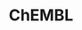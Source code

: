 ---
bigquery: https://console.cloud.google.com/bigquery?p=patents-public-data&d=ebi_chembl&page=dataset
citation: '"The ChEMBL database in 2017." Anna Gaulton, Anne Hersey, Michał Nowotka,
  A Patrícia Bento, Jon Chambers, David Mendez, Prudence Mutowo, Francis Atkinson,
  Louisa J Bellis, Elena Cibrián-Uhalte, Mark Davies, Nathan Dedman, Anneli Karlsson,
  María Paula Magariños, John P Overington, George Papadatos, Ines Smit, Andrew R
  Leach Nucleic acids Research (2017) 45 (Database Issue), D945-D954'
contributors: European Bioinformatics Institute
cost: None
description: ChEMBL Data is a manually curated database of small molecules used in
  drug discovery, including information about existing patented drugs.
documentation: 'schema: https://www.ebi.ac.uk/chembl/db_schema


  '
last_edit: Mon, 04 Apr 2022 19:07:30 GMT
location: https://console.cloud.google.com/marketplace/product/google_patents_public_datasets/chembl
maintained_by: EMBL-EBI, an outstation of European Molecular Biology Laboratory
related_publications: '

  ChEMBL: towards direct deposition of bioassay data.


  Mendez D, Gaulton A, Bento AP, Chambers J, De Veij M, Félix E, Magariños MP, Mosquera
  JF, Mutowo P, Nowotka M, Gordillo-Marañón M, Hunter F, Junco L, Mugumbate G, Rodriguez-Lopez
  M, Atkinson F, Bosc N, Radoux CJ, Segura-Cabrera A, Hersey A, Leach AR.


  — Nucleic Acids Res. 2019; 47(D1):D930-D940. doi: 10.1093/nar/gky1075

  '
schema_fields: '[''molregno'', ''metabolite_record_id'', ''usan_stem_definition'',
  ''level4'', ''published_type'', ''num_ro5_violations'', ''level2_description'',
  ''alogp'', ''target_type'', ''hrac_class_id'', ''sei'', ''ddd_comment'', ''cell_source_organism'',
  ''compound_key'', ''mol_hrac_id'', ''topical'', ''standard_flag'', ''assay_source'',
  ''mutation'', ''mechanism_comment'', ''met_conversion'', ''comp_go_id'', ''aromatic_rings'',
  ''mol_atc_id'', ''first_in_class'', ''lle'', ''mesh_heading'', ''molecular_species'',
  ''orig_description'', ''who_extra'', ''species_group_flag'', ''tissue_id'', ''strength'',
  ''hba_lipinski'', ''parenteral'', ''description'', ''country'', ''oral'', ''biocomp_id'',
  ''component_synonym'', ''level4_description'', ''compound_name'', ''doc_type'',
  ''doi'', ''publication_number'', ''standard_text_value'', ''enzyme_tid'', ''label'',
  ''domain_name'', ''cell_id'', ''first_approval'', ''ap_id'', ''qudt_units'', ''met_comment'',
  ''structure_type'', ''acd_most_apka'', ''mc_target_name'', ''binding_site_comment'',
  ''assay_tax_id'', ''co_stem_id'', ''path'', ''bto_id'', ''value'', ''mw_monoisotopic'',
  ''substrate_record_id'', ''prodrug'', ''natural_product'', ''disease_efficacy'',
  ''published_relation'', ''src_short_name'', ''protein_class_synonym'', ''units'',
  ''protein_class_id'', ''polymer_flag'', ''ass_cls_map_id'', ''formulation_id'',
  ''patent_id'', ''activity_id'', ''potential_duplicate'', ''applicant_full_name'',
  ''max_phase_for_ind'', ''drugind_id'', ''domain_type'', ''authors'', ''molsyn_id'',
  ''src_assay_id'', ''level2'', ''domain_description'', ''ro3_pass'', ''warning_country'',
  ''annotation'', ''pchembl_value'', ''ref_url'', ''mc_tax_id'', ''molecular_mechanism'',
  ''mecref_id'', ''oc_id'', ''comp_class_id'', ''acd_logp'', ''warning_description'',
  ''text_value'', ''warning_type'', ''component_type'', ''parent_molregno'', ''tbl'',
  ''withdrawn_class'', ''heavy_atoms'', ''entity_id'', ''bei'', ''innovator_company'',
  ''journal'', ''ingredient'', ''first_page'', ''ddd_value'', ''cell_description'',
  ''drug_record_id'', ''assay_strain'', ''uo_units'', ''cx_logp'', ''dosed_ingredient'',
  ''chembl_id'', ''db_source'', ''toid'', ''aspect'', ''source_domain_id'', ''usan_substem'',
  ''withdrawn_year'', ''creation_date'', ''mc_target_accession'', ''stat'', ''standard_value'',
  ''parent_id'', ''assay_param_id'', ''assay_organism'', ''frac_code'', ''confidence'',
  ''predbind_id'', ''alert_set_id'', ''ref_type'', ''class_type'', ''bao_endpoint'',
  ''direct_interaction'', ''last_active'', ''idx'', ''molfile'', ''cell_ontology_id'',
  ''efo_term'', ''targrel_id'', ''level5'', ''indref_id'', ''black_box_warning'',
  ''drug_substance_flag'', ''mc_organism'', ''l3'', ''canonical_smiles'', ''prod_pat_id'',
  ''ddd_admr'', ''submission_date'', ''l4'', ''published_units'', ''data_validity_comment'',
  ''mec_id'', ''end_position'', ''set_name'', ''site_id'', ''selectivity_comment'',
  ''parent_type'', ''ddd_units'', ''level3'', ''compd_id'', ''chebi_par_id'', ''ridx'',
  ''site_residues'', ''tid_fixed'', ''cpd_str_alert_id'', ''tax_id'', ''targcomp_id'',
  ''psa'', ''atc_code'', ''availability_type'', ''assay_id'', ''standard_upper_value'',
  ''as_id'', ''updated_by'', ''assay_cell_type'', ''short_name'', ''isoform'', ''upper_value'',
  ''curation_comment'', ''hrac_code'', ''homologue'', ''l7'', ''normal_range_max'',
  ''issue'', ''version'', ''standard_inchi'', ''assay_class_id'', ''parameter_type'',
  ''action_type'', ''protclasssyn_id'', ''job_id'', ''l1'', ''who_name'', ''standard_inchi_key'',
  ''standard_relation'', ''accession'', ''sequence_md5sum'', ''target_mapping'', ''published_value'',
  ''level1_description'', ''activity_comment'', ''res_stem_id'', ''assay_subcellular_fraction'',
  ''standard_type'', ''cl_lincs_id'', ''domain_id'', ''ddd_id'', ''class_level'',
  ''relationship_type'', ''usan_year'', ''actsm_id'', ''dosage_form'', ''mechanism_of_action'',
  ''irac_code'', ''usan_stem'', ''warnref_id'', ''withdrawn_reason'', ''go_id'', ''l6'',
  ''cell_source_tax_id'', ''priority'', ''warning_year'', ''cell_name'', ''result_flag'',
  ''db_version'', ''comments'', ''status'', ''drug_product_flag'', ''research_stem'',
  ''ref_id'', ''compsyn_id'', ''assay_tissue'', ''updated_on'', ''curated_by'', ''major_class'',
  ''relationship_desc'', ''title'', ''assay_category'', ''qed_weighted'', ''stem'',
  ''acd_logd'', ''hbd'', ''site_name'', ''ad_type'', ''num_alerts'', ''mol_frac_id'',
  ''pubmed_id'', ''src_description'', ''relation'', ''patent_expire_date'', ''related_tid'',
  ''cidx'', ''pathway_key'', ''enzyme_name'', ''prediction_method'', ''volume'', ''acd_most_bpka'',
  ''approval_date'', ''le'', ''source'', ''patent_no'', ''uberon_id'', ''cellosaurus_id'',
  ''efo_id'', ''level1'', ''bao_id'', ''metref_id'', ''inorganic_flag'', ''variant_id'',
  ''stem_class'', ''protein_class_desc'', ''assay_test_type'', ''max_phase'', ''company'',
  ''active_ingredient'', ''definition'', ''parameter_value'', ''component_id'', ''nda_type'',
  ''withdrawn_flag'', ''cx_logd'', ''hbd_lipinski'', ''therapeutic_flag'', ''product_id'',
  ''chirality'', ''bao_format'', ''organism'', ''mol_irac_id'', ''mesh_id'', ''delist_flag'',
  ''met_id'', ''cell_source_tissue'', ''indication_class'', ''aidx'', ''src_compound_id'',
  ''synonyms'', ''type'', ''irac_class_id'', ''downgraded'', ''doc_id'', ''pref_name'',
  ''assay_desc'', ''mc_target_type'', ''abstract'', ''alert_name'', ''alert_id'',
  ''name'', ''cx_most_apka'', ''previous_company'', ''tid'', ''clo_id'', ''year'',
  ''caloha_id'', ''subgroup'', ''pathway_id'', ''warning_class'', ''l2'', ''assay_type'',
  ''hba'', ''standard_units'', ''smarts'', ''patent_use_code'', ''log_id'', ''warning_id'',
  ''mw_freebase'', ''sitecomp_id'', ''active_molregno'', ''target_desc'', ''usan_stem_id'',
  ''frac_class_id'', ''src_id'', ''std_act_id'', ''activity_count'', ''num_lipinski_ro5_violations'',
  ''l8'', ''level3_description'', ''start_position'', ''helm_notation'', ''trade_name'',
  ''l5'', ''syn_type'', ''last_page'', ''parent_go_id'', ''sequence'', ''normal_range_min'',
  ''record_id'', ''smid'', ''cx_most_bpka'', ''withdrawn_country'', ''rgid'', ''molecule_type'',
  ''rtb'', ''relationship'', ''route'', ''full_mwt'', ''confidence_score'', ''full_molformula'',
  ''entity_type'']'
shortname: chembl
tags:
- biotechnology
- health
- chemical
- bioinformatics
- medical
terms_of_use: CC BY-SA 3.0
title: ChEMBL
uuid: e232a192-965c-4ec9-904c-155b6dfe56c5
---
